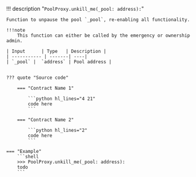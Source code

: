 !!! description "`PoolProxy.unkill_me(_pool: address):`"

    Function to unpause the pool `_pool`, re-enabling all functionality.

    !!!note 
        This function can either be called by the emergency or ownership admin.

    | Input      | Type   | Description |
    | ----------- | -------| ----|
    | `_pool` |  `address` | Pool address |


    ??? quote "Source code"

        === "Contract Name 1"

            ```python hl_lines="4 21"
            code here
            ```

        === "Contract Name 2"

            ```python hl_lines="2"
            code here
            ```

    === "Example"
        ```shell
        >>> PoolProxy.unkill_me(_pool: address):
        todo
        ```